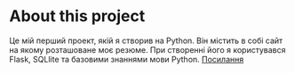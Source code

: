 # About this project
Це мій перший проект, якій я створив на Python. Він містить в собі сайт на якому розташоване моє резюме. При створенні його я користувався Flask, SQLlite та базовими знаннями мови Python.
[Посилання](http://nikolas7070.pythonanywhere.com/)
